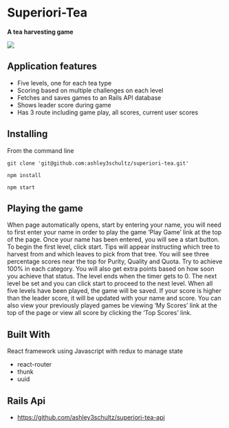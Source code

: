 # Superiori-Tea
**A tea harvesting game**

![](./screenshot.png)

## Application features
 - Five levels, one for each tea type
 - Scoring based on multiple challenges on each level
 - Fetches and saves games to an Rails API database
 - Shows leader score during game
 - Has 3 route including game play, all scores, current user scores

## Installing
From the command line
  ```
  git clone 'git@github.com:ashley3schultz/superiori-tea.git'
  ```
  ```
  npm install
  ```
  ```
  npm start
  ```

## Playing the game
When page automatically opens, start by entering your name, you will need to first enter your name in order to play the game ‘Play Game’ link at the top of the page. Once your name has been entered, you will see a start button. To begin the first level, click start. Tips will appear instructing which tree to harvest from and which leaves to pick from that tree. You will see three percentage scores near the top for Purity, Quality and Quota. Try to achieve 100% in each category. You will also get extra points based on how soon you achieve that status. The level ends when the timer gets to 0. The next level be set and you can click start to proceed to the next level. When all five levels have been played, the game will be saved. If your score is higher than the leader score, it will be updated with your name and score. You can also view your previously played games be viewing ‘My Scores’ link at the top of the page or view all score by clicking the ‘Top Scores’ link.

## Built With
React framework using Javascript with redux to manage state
 - react-router
 - thunk
 - uuid

## Rails Api
 - https://github.com/ashley3schultz/superiori-tea-api
